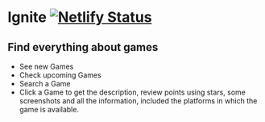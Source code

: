 # Ignite [![Netlify Status](https://api.netlify.com/api/v1/badges/ed270cca-f94d-4ab5-b65f-6234a2f7918c/deploy-status)](https://matteo-ignite.netlify.app/)  
## Find everything about games  
- See new Games
- Check upcoming Games
- Search a Game
- Click a Game to get the description, review points using stars, some screenshots and all the information, included the platforms in which the game is available.
